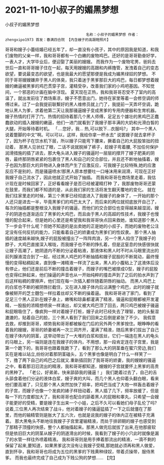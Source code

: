 # 2021-11-10小叔子的媚黑梦想



小叔子的媚黑梦想



                                         名称：小叔子的媚黑梦想 作者：zhengxipo1973 首发：春满四合院 【内含嫂子的高跟鞋照片】   
   哥哥和嫂子小蕾结婚已经五年了，却一直没有小孩子，其中的原因我是知道，和我们废物的父亲一样，我和哥哥都有一个白嫩的废物鸡巴。还好的是哥哥勤奋好学，一表人才，大学毕业后，便迎娶了美丽的嫂嫂。
   而我作为一个废物宅男，爸妈去世后一直和哥哥嫂子住在一起，每天用嫂嫂的高跟和内裤撸管，发洩着自己的变态欲望，要说最变态的欲望，也是我最大的愿望那便是我成为媚黑绿奴的梦想。
   不同于哥哥嫂嫂嫌弃于黑人的体臭，我只着迷于黑爹那巨大的鸡巴，每日都梦想着嫂嫂的嫩逼被黑爹的鸡巴贯穿子宫，灌精受孕，改善我们家的小鸡吧基因。不知觉间，一个邪恶的计画在脑中浮现。
   夏天现在正热，我和我哥哥忍受不了室内的高温了，就出发前往了商场乘凉，嫂子不愿意出门，她待在家里等着一会修空调的师傅过来。过了一会我提前联繫好的黑人维修员就上门了，我提前一天弄坏空调，跪地认黑人为爹，求着他第二天让我那骚逼嫂子变成黑爹的专用肉便器和生育机器。嫂子热情的打开了门，热情的招待着那几个黑人师傅，足足五个雄壮的黑鸡巴正蠢蠢欲动的插入嫂嫂的嫩逼，他们一进门就看到了我嫂子那丰满的大奶和光滑白皙的大腿，开始等待着时机。
   「....您好，我... 热,可以脱下...衣服吗?」
   其中一个黑人说着蹩脚的中文"啊。可以可以，这样，我给你拿一杯水去” 说罢嫂子就去拿杯子了，因为杯子在饮水机下层，所以嫂子只能弯下腰来，撅着自己的大屁股笨拙的扭动着， 那黑人见状红了眼，二话不说就脱掉了裤子，趁嫂子弯着腰, 不加任何保护润滑措施的插了进去，那大龟头进入嫂子的骚逼时一层层的撑开了嫂子肥美的阴唇，最终那阴唇紧紧的包裹住了黑人和自己的交合部位，并且还不断地抽搐着，嫂子也因为那巨大的异物进入身体而产生了应激反应，可我嫂子比较特殊,她的应激反应不是别的，而是骚逼喷水!那黑人原本想要吐一口唾沫用来润滑，可现在正好我嫂子自己流水了，因此他就正式开始了抽插。
   而我和哥哥在商场里走着，我估计现在是时候回家了，正好看看嫂子是否已经被灌精打种 了，我那废物哥哥还蒙在鼓里，而我们都不知道的是，从此我们家的生活将发生翻天覆地的变化。
   就在我们往家里走的时候，第三个黑爹已经彻底进入了我嫂子的身体了，一开始的那个人还只是进去一半，毕竟黑爹们的鸡巴太大了，而后来的两位就彻底放开自己了，每次的抽插都是整根没入我嫂子的骚逼，而他们的交合部位也变得越来越湿润，嫂子的阴道也逐渐适应了黑爹的大鸡巴，而且由于黑人的高超的性技术，我嫂子也慢慢的配合起来，但是她的心里还是希望我和我哥哥快点回来救她，谁知道那个黑人下一步会干什么呢？但她不知道的是出卖她的正是她的小叔子，而她的废物老公注定没有任何反抗的能力，只能看着自己的娇妻成为黑爹们的性奴隶。
   那个黑人抽插的速度越来越快,嫂子的屁股被撞出了一阵阵肉浪，另一个黑人掐住了我嫂子的脖子，大鸡巴直接深入喉咙，而我嫂子也不断的挣扎着，但是这窒息的快感很快就让嫂子高潮了，她阴道内不断的分泌着粘液，那液体和黑人时不时从马眼里流出的前列腺液混合到了一起，经过黑人鸡巴的不断抽插和嫂子屁股的不断晃动，最终慢慢的变得粘稠起来，直到像一滩精液一样流了出来，黑人的小腹粘上了这液体后没有停止，他们还是前后不断的撞击着嫂子，而嫂子的嘴巴被撑成O型，嫂子的屁股也变得红肿起来，他们操逼的声音也从一开始纯粹的撞击声到了之后的拍水声到了后这样粘稠的摩擦声，他们现在每一次插入都伴随着阴唇的抽动。
   而黑人鸡巴上的白浆也不断的被阴唇拦截住，又在进入嫂子体内后沾满整个鸡巴，此时的嫂子就像被掰开的芝士麵包一样拉着丝却又不断的操着逼。
   我和哥哥进了家门，看到了足足三个黑人正趴在嫂子身上，嫩嘴和琼鼻都灌满了精液，骚逼和屁眼都被开发灌精，一股股的浓精想喷泉一样涌出，却又被大鸡巴顶了回去，两只鸡巴被嫂子骚逼和屁眼吸住了，像疯狗一样对着嫂子打桩，嫂子此时已经失去了理智，她的头髮湿漉漉的，贴着自己的脸，三个黑人看到了我们回来之后倒是紧张了不少。
   我假意去救，却推到哥哥，顺势我和哥哥都被躲在门后的另外两个黑爹按住。眼睁睁的看着我的嫂嫂，哥哥的娇妻被再一次三洞齐开，灌满了精液，随后黑爹们拔出了自己在嫂子体内的阴茎，这举动带出了一大堆的白浆和拔丝，它们一端连在黑人的龟头的马眼上，另一端则是连在我嫂子的体内，不用想，那一段肯定连在子宫里，我是第一个跪下的，我哥哥也跟着我跪下了，看到了那么大的阴茎垂在蜜穴旁边,我们实在是难以站立,纷纷对着那阴茎磕头，五个黑爹也像是明白了什么一样笑了一下，撸了两下自己的鸡巴之后就又.重新插回到了我哥哥的娇妻，我的嫂嫂的骚逼之中，看着那汩汩流出的精液，我和哥哥都知道，嫂嫂的子宫就要怀上黑爹的高贵的黑种了。
   「老公，好弟弟，快来舔舔我的骚逼！」
   我们跪着过去了，自己的舌头舔食着他们分泌的液体白浆，嫂子爽的大叫，而几个黑人也仰着头翻白眼，看来他们要高潮了，只见那个黑人突然加快了频率，把鸡巴当成了大炮一样轰击着嫂子的子宫，而嫂子也像一个发疯的婊子样扭动着，黑人插了几下，频率放缓了，但是每一下的力度都加大了，我和哥哥也配合的舔着黑人的屁眼和睾丸，只希望一会嫂子能更好的受精，要是嫂子生出来一个小娃，之后不久可以看她们母子乱伦了吗?
   说着,三位黑人再次结束了战斗，他对着嫂子的骚逼猛插了一下之后就僵在了那里，而他的输精管则是胀大了五六次，也就是说我的嫂子的体内正在被精子充满着。
   那大黑龟头不断地往我嫂子子宫里灌输精液，而处于排卵期的嫂子也感受到了那精子顶撞的快感，整个人都抽搐起来。那黑人做完后就拔了出来,在他那疲软但是依旧巨大的阴茎从嫂子的阴道滑出的时候，我看到了嫂子的小穴此时就像是漏了的水管一样往外喷着精液。
   我和哥哥则是用手捧着那流出的精液，一滴不剩的保留了起来,要知道，如果黑爹这次没有让我嫂子受精,那她就必须再和黑人做爱，直到怀孕，我和哥哥也将成为五位的黑爹的下贱黄种绿奴，带着贞操带，服侍黑爹。
   而我也最终完成了自己成为下贱公狗的梦想……
 【完】



